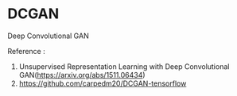 # DCGAN
Deep Convolutional GAN

Reference :
1) Unsupervised Representation Learning with Deep Convolutional GAN(https://arxiv.org/abs/1511.06434)
2) https://github.com/carpedm20/DCGAN-tensorflow
